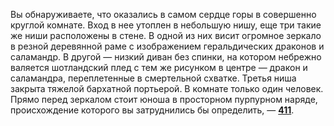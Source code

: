 Вы обнаруживаете, что оказались в самом сердце горы в совершенно круглой комнате. Вход в нее утоплен в небольшую нишу, еще три такие же ниши расположены в стене. В одной из них висит огромное зеркало в резной деревянной раме с изображением геральдических драконов и саламандр. В другой — низкий диван без спинки, на котором небрежно валяется шотландский плед с тем же рисунком в центре — дракон и саламандра, переплетенные в смертельной схватке. Третья ниша закрыта тяжелой бархатной портьерой. В комнате только один человек. Прямо перед зеркалом стоит юноша в просторном пурпурном наряде, происхождение которого вы затруднились бы определить, — [**411**](#n_411).

